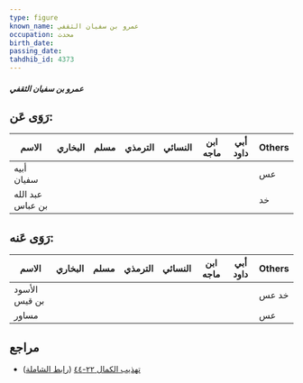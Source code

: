 ```yaml
---
type: figure
known_name: عمرو بن سفيان الثقفي
occupation: محدث
birth_date:
passing_date:
tahdhib_id: 4373
---
```

##### عمرو بن سفيان الثقفي

## رَوَى عَن:
| الاسم            | البخاري | مسلم | الترمذي | النسائي | ابن ماجه | أبي داود | Others |
| ---------------- | ------- | ---- | ------- | ------- | -------- | -------- | ------ |
| أبيه سفيان       |         |      |         |         |          |          | عس     |
| عبد الله بن عباس |         |      |         |         |          |          | خد     |
## رَوَى عَنه:
| الاسم         | البخاري | مسلم | الترمذي | النسائي | ابن ماجه | أبي داود | Others |
| ------------- | ------- | ---- | ------- | ------- | -------- | -------- | ------ |
| الأسود بن قيس |         |      |         |         |          |          | خد عس  |
| مساور         |         |      |         |         |          |          | عس     |
## مراجع
- [تهذيب الكمال ٢٢-٤٤](obsidian://open?vault=Tahdhib-al-Kamal&file=Figures/٤٣٧٣-عمرو%20بن%20سفيان%20الثقفي) ([رابط الشاملة](https://shamela.ws/book/3722/11297))